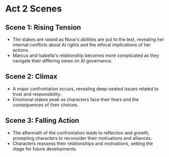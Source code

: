 # Act 2 Scenes
## Scene 1: Rising Tension
- The stakes are raised as Nova's abilities are put to the test, revealing her internal conflicts about AI rights and the ethical implications of her actions.
- Marcus and Isabella's relationship becomes more complicated as they navigate their differing views on AI governance.

## Scene 2: Climax
- A major confrontation occurs, revealing deep-seated issues related to trust and responsibility.
- Emotional stakes peak as characters face their fears and the consequences of their choices.

## Scene 3: Falling Action
- The aftermath of the confrontation leads to reflection and growth, prompting characters to reconsider their motivations and alliances.
- Characters reassess their relationships and motivations, setting the stage for future developments.
